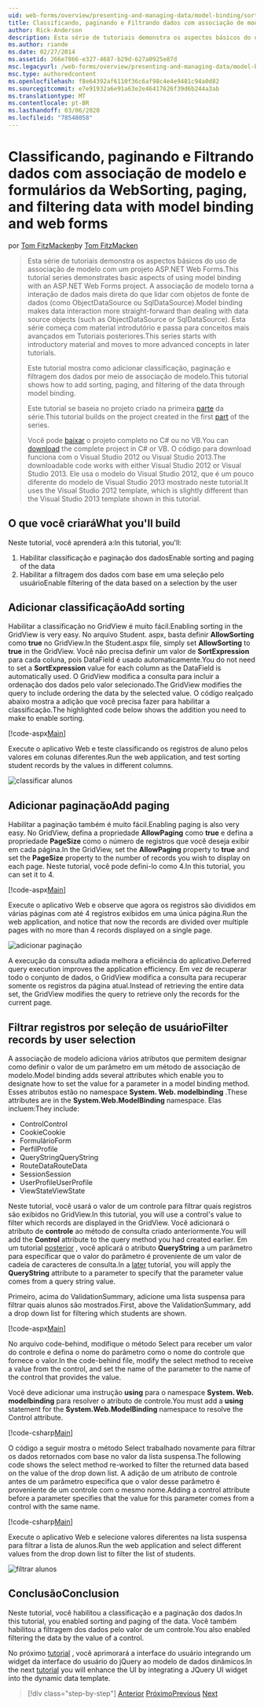 ```yaml
---
uid: web-forms/overview/presenting-and-managing-data/model-binding/sorting-paging-and-filtering-data
title: Classificando, paginando e Filtrando dados com associação de modelo e formulários da Web | Microsoft Docs
author: Rick-Anderson
description: Esta série de tutoriais demonstra os aspectos básicos do uso de associação de modelo com um projeto ASP.NET Web Forms. A associação de modelo torna a interação de dados mais direta-...
ms.author: riande
ms.date: 02/27/2014
ms.assetid: 266e7866-e327-4687-b29d-627a0925e87d
msc.legacyurl: /web-forms/overview/presenting-and-managing-data/model-binding/sorting-paging-and-filtering-data
msc.type: authoredcontent
ms.openlocfilehash: f8e64392af6110f36c6af98c4e4e9481c94a0d82
ms.sourcegitcommit: e7e91932a6e91a63e2e46417626f39d6b244a3ab
ms.translationtype: MT
ms.contentlocale: pt-BR
ms.lasthandoff: 03/06/2020
ms.locfileid: "78548058"
---
```

# <a name="sorting-paging-and-filtering-data-with-model-binding-and-web-forms"></a><span data-ttu-id="9384a-104">Classificando, paginando e Filtrando dados com associação de modelo e formulários da Web</span><span class="sxs-lookup"><span data-stu-id="9384a-104">Sorting, paging, and filtering data with model binding and web forms</span></span>

<span data-ttu-id="9384a-105">por [Tom FitzMacken](https://github.com/tfitzmac)</span><span class="sxs-lookup"><span data-stu-id="9384a-105">by [Tom FitzMacken](https://github.com/tfitzmac)</span></span>

> <span data-ttu-id="9384a-106">Esta série de tutoriais demonstra os aspectos básicos do uso de associação de modelo com um projeto ASP.NET Web Forms.</span><span class="sxs-lookup"><span data-stu-id="9384a-106">This tutorial series demonstrates basic aspects of using model binding with an ASP.NET Web Forms project.</span></span> <span data-ttu-id="9384a-107">A associação de modelo torna a interação de dados mais direta do que lidar com objetos de fonte de dados (como ObjectDataSource ou SqlDataSource).</span><span class="sxs-lookup"><span data-stu-id="9384a-107">Model binding makes data interaction more straight-forward than dealing with data source objects (such as ObjectDataSource or SqlDataSource).</span></span> <span data-ttu-id="9384a-108">Esta série começa com material introdutório e passa para conceitos mais avançados em Tutoriais posteriores.</span><span class="sxs-lookup"><span data-stu-id="9384a-108">This series starts with introductory material and moves to more advanced concepts in later tutorials.</span></span>
> 
> <span data-ttu-id="9384a-109">Este tutorial mostra como adicionar classificação, paginação e filtragem dos dados por meio de associação de modelo.</span><span class="sxs-lookup"><span data-stu-id="9384a-109">This tutorial shows how to add sorting, paging, and filtering of the data through model binding.</span></span>
> 
> <span data-ttu-id="9384a-110">Este tutorial se baseia no projeto criado na primeira [parte](retrieving-data.md) da série.</span><span class="sxs-lookup"><span data-stu-id="9384a-110">This tutorial builds on the project created in the first [part](retrieving-data.md) of the series.</span></span>
> 
> <span data-ttu-id="9384a-111">Você pode [baixar](https://go.microsoft.com/fwlink/?LinkId=286116) o projeto completo no C# ou no VB.</span><span class="sxs-lookup"><span data-stu-id="9384a-111">You can [download](https://go.microsoft.com/fwlink/?LinkId=286116) the complete project in C# or VB.</span></span> <span data-ttu-id="9384a-112">O código para download funciona com o Visual Studio 2012 ou Visual Studio 2013.</span><span class="sxs-lookup"><span data-stu-id="9384a-112">The downloadable code works with either Visual Studio 2012 or Visual Studio 2013.</span></span> <span data-ttu-id="9384a-113">Ele usa o modelo do Visual Studio 2012, que é um pouco diferente do modelo de Visual Studio 2013 mostrado neste tutorial.</span><span class="sxs-lookup"><span data-stu-id="9384a-113">It uses the Visual Studio 2012 template, which is slightly different than the Visual Studio 2013 template shown in this tutorial.</span></span>

## <a name="what-youll-build"></a><span data-ttu-id="9384a-114">O que você criará</span><span class="sxs-lookup"><span data-stu-id="9384a-114">What you'll build</span></span>

<span data-ttu-id="9384a-115">Neste tutorial, você aprenderá a:</span><span class="sxs-lookup"><span data-stu-id="9384a-115">In this tutorial, you'll:</span></span>

1. <span data-ttu-id="9384a-116">Habilitar classificação e paginação dos dados</span><span class="sxs-lookup"><span data-stu-id="9384a-116">Enable sorting and paging of the data</span></span>
2. <span data-ttu-id="9384a-117">Habilitar a filtragem dos dados com base em uma seleção pelo usuário</span><span class="sxs-lookup"><span data-stu-id="9384a-117">Enable filtering of the data based on a selection by the user</span></span>

## <a name="add-sorting"></a><span data-ttu-id="9384a-118">Adicionar classificação</span><span class="sxs-lookup"><span data-stu-id="9384a-118">Add sorting</span></span>

<span data-ttu-id="9384a-119">Habilitar a classificação no GridView é muito fácil.</span><span class="sxs-lookup"><span data-stu-id="9384a-119">Enabling sorting in the GridView is very easy.</span></span> <span data-ttu-id="9384a-120">No arquivo Student. aspx, basta definir **AllowSorting** como **true** no GridView.</span><span class="sxs-lookup"><span data-stu-id="9384a-120">In the Student.aspx file, simply set **AllowSorting** to **true** in the GridView.</span></span> <span data-ttu-id="9384a-121">Você não precisa definir um valor de **SortExpression** para cada coluna, pois DataField é usado automaticamente.</span><span class="sxs-lookup"><span data-stu-id="9384a-121">You do not need to set a **SortExpression** value for each column as the DataField is automatically used.</span></span> <span data-ttu-id="9384a-122">O GridView modifica a consulta para incluir a ordenação dos dados pelo valor selecionado.</span><span class="sxs-lookup"><span data-stu-id="9384a-122">The GridView modifies the query to include ordering the data by the selected value.</span></span> <span data-ttu-id="9384a-123">O código realçado abaixo mostra a adição que você precisa fazer para habilitar a classificação.</span><span class="sxs-lookup"><span data-stu-id="9384a-123">The highlighted code below shows the addition you need to make to enable sorting.</span></span>

[!code-aspx[Main](sorting-paging-and-filtering-data/samples/sample1.aspx?highlight=5)]

<span data-ttu-id="9384a-124">Execute o aplicativo Web e teste classificando os registros de aluno pelos valores em colunas diferentes.</span><span class="sxs-lookup"><span data-stu-id="9384a-124">Run the web application, and test sorting student records by the values in different columns.</span></span>

![classificar alunos](sorting-paging-and-filtering-data/_static/image2.png)

## <a name="add-paging"></a><span data-ttu-id="9384a-126">Adicionar paginação</span><span class="sxs-lookup"><span data-stu-id="9384a-126">Add paging</span></span>

<span data-ttu-id="9384a-127">Habilitar a paginação também é muito fácil.</span><span class="sxs-lookup"><span data-stu-id="9384a-127">Enabling paging is also very easy.</span></span> <span data-ttu-id="9384a-128">No GridView, defina a propriedade **AllowPaging** como **true** e defina a propriedade **PageSize** como o número de registros que você deseja exibir em cada página.</span><span class="sxs-lookup"><span data-stu-id="9384a-128">In the GridView, set the **AllowPaging** property to **true** and set the **PageSize** property to the number of records you wish to display on each page.</span></span> <span data-ttu-id="9384a-129">Neste tutorial, você pode defini-lo como 4.</span><span class="sxs-lookup"><span data-stu-id="9384a-129">In this tutorial, you can set it to 4.</span></span>

[!code-aspx[Main](sorting-paging-and-filtering-data/samples/sample2.aspx?highlight=5)]

<span data-ttu-id="9384a-130">Execute o aplicativo Web e observe que agora os registros são divididos em várias páginas com até 4 registros exibidos em uma única página.</span><span class="sxs-lookup"><span data-stu-id="9384a-130">Run the web application, and notice that now the records are divided over multiple pages with no more than 4 records displayed on a single page.</span></span>

![adicionar paginação](sorting-paging-and-filtering-data/_static/image4.png)

<span data-ttu-id="9384a-132">A execução da consulta adiada melhora a eficiência do aplicativo.</span><span class="sxs-lookup"><span data-stu-id="9384a-132">Deferred query execution improves the application efficiency.</span></span> <span data-ttu-id="9384a-133">Em vez de recuperar todo o conjunto de dados, o GridView modifica a consulta para recuperar somente os registros da página atual.</span><span class="sxs-lookup"><span data-stu-id="9384a-133">Instead of retrieving the entire data set, the GridView modifies the query to retrieve only the records for the current page.</span></span>

## <a name="filter-records-by-user-selection"></a><span data-ttu-id="9384a-134">Filtrar registros por seleção de usuário</span><span class="sxs-lookup"><span data-stu-id="9384a-134">Filter records by user selection</span></span>

<span data-ttu-id="9384a-135">A associação de modelo adiciona vários atributos que permitem designar como definir o valor de um parâmetro em um método de associação de modelo.</span><span class="sxs-lookup"><span data-stu-id="9384a-135">Model binding adds several attributes which enable you to designate how to set the value for a parameter in a model binding method.</span></span> <span data-ttu-id="9384a-136">Esses atributos estão no namespace **System. Web. modelbinding** .</span><span class="sxs-lookup"><span data-stu-id="9384a-136">These attributes are in the **System.Web.ModelBinding** namespace.</span></span> <span data-ttu-id="9384a-137">Elas incluem:</span><span class="sxs-lookup"><span data-stu-id="9384a-137">They include:</span></span>

- <span data-ttu-id="9384a-138">Control</span><span class="sxs-lookup"><span data-stu-id="9384a-138">Control</span></span>
- <span data-ttu-id="9384a-139">Cookie</span><span class="sxs-lookup"><span data-stu-id="9384a-139">Cookie</span></span>
- <span data-ttu-id="9384a-140">Formulário</span><span class="sxs-lookup"><span data-stu-id="9384a-140">Form</span></span>
- <span data-ttu-id="9384a-141">Perfil</span><span class="sxs-lookup"><span data-stu-id="9384a-141">Profile</span></span>
- <span data-ttu-id="9384a-142">QueryString</span><span class="sxs-lookup"><span data-stu-id="9384a-142">QueryString</span></span>
- <span data-ttu-id="9384a-143">RouteData</span><span class="sxs-lookup"><span data-stu-id="9384a-143">RouteData</span></span>
- <span data-ttu-id="9384a-144">Session</span><span class="sxs-lookup"><span data-stu-id="9384a-144">Session</span></span>
- <span data-ttu-id="9384a-145">UserProfile</span><span class="sxs-lookup"><span data-stu-id="9384a-145">UserProfile</span></span>
- <span data-ttu-id="9384a-146">ViewState</span><span class="sxs-lookup"><span data-stu-id="9384a-146">ViewState</span></span>

<span data-ttu-id="9384a-147">Neste tutorial, você usará o valor de um controle para filtrar quais registros são exibidos no GridView.</span><span class="sxs-lookup"><span data-stu-id="9384a-147">In this tutorial, you will use a control's value to filter which records are displayed in the GridView.</span></span> <span data-ttu-id="9384a-148">Você adicionará o atributo de **controle** ao método de consulta criado anteriormente.</span><span class="sxs-lookup"><span data-stu-id="9384a-148">You will add the **Control** attribute to the query method you had created earlier.</span></span> <span data-ttu-id="9384a-149">Em um tutorial [posterior](using-query-string-values-to-retrieve-data.md) , você aplicará o atributo **QueryString** a um parâmetro para especificar que o valor do parâmetro é proveniente de um valor de cadeia de caracteres de consulta.</span><span class="sxs-lookup"><span data-stu-id="9384a-149">In a [later](using-query-string-values-to-retrieve-data.md) tutorial, you will apply the **QueryString** attribute to a parameter to specify that the parameter value comes from a query string value.</span></span>

<span data-ttu-id="9384a-150">Primeiro, acima do ValidationSummary, adicione uma lista suspensa para filtrar quais alunos são mostrados.</span><span class="sxs-lookup"><span data-stu-id="9384a-150">First, above the ValidationSummary, add a drop down list for filtering which students are shown.</span></span>

[!code-aspx[Main](sorting-paging-and-filtering-data/samples/sample3.aspx?highlight=3-11)]

<span data-ttu-id="9384a-151">No arquivo code-behind, modifique o método Select para receber um valor do controle e defina o nome do parâmetro como o nome do controle que fornece o valor.</span><span class="sxs-lookup"><span data-stu-id="9384a-151">In the code-behind file, modify the select method to receive a value from the control, and set the name of the parameter to the name of the control that provides the value.</span></span>

<span data-ttu-id="9384a-152">Você deve adicionar uma instrução **using** para o namespace **System. Web. modelbinding** para resolver o atributo de controle.</span><span class="sxs-lookup"><span data-stu-id="9384a-152">You must add a **using** statement for the **System.Web.ModelBinding** namespace to resolve the Control attribute.</span></span>

[!code-csharp[Main](sorting-paging-and-filtering-data/samples/sample4.cs)]

<span data-ttu-id="9384a-153">O código a seguir mostra o método Select trabalhado novamente para filtrar os dados retornados com base no valor da lista suspensa.</span><span class="sxs-lookup"><span data-stu-id="9384a-153">The following code shows the select method re-worked to filter the returned data based on the value of the drop down list.</span></span> <span data-ttu-id="9384a-154">A adição de um atributo de controle antes de um parâmetro especifica que o valor desse parâmetro é proveniente de um controle com o mesmo nome.</span><span class="sxs-lookup"><span data-stu-id="9384a-154">Adding a control attribute before a parameter specifies that the value for this parameter comes from a control with the same name.</span></span>

[!code-csharp[Main](sorting-paging-and-filtering-data/samples/sample5.cs)]

<span data-ttu-id="9384a-155">Execute o aplicativo Web e selecione valores diferentes na lista suspensa para filtrar a lista de alunos.</span><span class="sxs-lookup"><span data-stu-id="9384a-155">Run the web application and select different values from the drop down list to filter the list of students.</span></span>

![filtrar alunos](sorting-paging-and-filtering-data/_static/image6.png)

## <a name="conclusion"></a><span data-ttu-id="9384a-157">Conclusão</span><span class="sxs-lookup"><span data-stu-id="9384a-157">Conclusion</span></span>

<span data-ttu-id="9384a-158">Neste tutorial, você habilitou a classificação e a paginação dos dados.</span><span class="sxs-lookup"><span data-stu-id="9384a-158">In this tutorial, you enabled sorting and paging of the data.</span></span> <span data-ttu-id="9384a-159">Você também habilitou a filtragem dos dados pelo valor de um controle.</span><span class="sxs-lookup"><span data-stu-id="9384a-159">You also enabled filtering the data by the value of a control.</span></span>

<span data-ttu-id="9384a-160">No próximo [tutorial](integrating-jquery-ui.md) , você aprimorará a interface do usuário integrando um widget da interface do usuário do jQuery ao modelo de dados dinâmicos.</span><span class="sxs-lookup"><span data-stu-id="9384a-160">In the next [tutorial](integrating-jquery-ui.md) you will enhance the UI by integrating a JQuery UI widget into the dynamic data template.</span></span>

> [!div class="step-by-step"]
> <span data-ttu-id="9384a-161">[Anterior](updating-deleting-and-creating-data.md)
> [Próximo](integrating-jquery-ui.md)</span><span class="sxs-lookup"><span data-stu-id="9384a-161">[Previous](updating-deleting-and-creating-data.md)
[Next](integrating-jquery-ui.md)</span></span>
